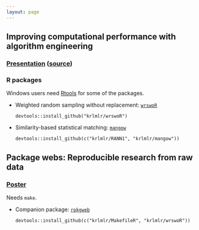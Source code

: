 ```yaml
---
layout: page
---
```


## Improving computational performance with algorithm engineering

### [Presentation](presentation/) ([source](https://github.com/krlmlr-useR15/krlmlr-useR15.github.io/tree/master/_presentation))

### R packages

Windows users need [Rtools](http://cran.r-project.org/bin/windows/Rtools/) for some of the packages.

- Weighted random sampling without replacement: [`wrswoR`](https://github.com/krlmlr/wrswoR)

    ```
    devtools::install_github("krlmlr/wrswoR")
    ```

- Similarity-based statistical matching: [`mangow`](https://github.com/krlmlr/mangow)

    ```
    devtools::install_github(c("krlmlr/RANN1", "krlmlr/mangow"))
    ```

## Package webs: Reproducible research from raw data

### [Poster](poster/rpkgweb.pdf)

Needs `make`.

- Companion package: [`rpkgweb`](https://github.com/krlmlr/rpkgweb)

    ```
    devtools::install_github(c("krlmlr/MakefileR", "krlmlr/wrswoR"))
    ```
